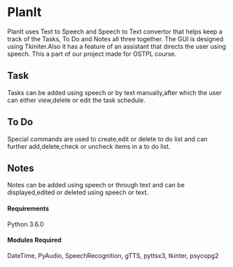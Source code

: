 # PlanIt 
PlanIt uses Text to Speech and Speech to Text convertor that helps keep a track of the Tasks, To Do and Notes all three together. The GUI is designed using Tkiniter.Also it has a feature of an assistant that directs the user using speech.
This a part of our project made for OSTPL course.
## Task
Tasks can be added using speech or by text manually,after which the user can either view,delete or edit the task schedule.
## To Do
Special commands are used to create,edit or delete to do list and can further add,delete,check or uncheck items in a to do list.
## Notes
Notes can be added using speech or through text and can be displayed,edited or deleted using speech or text.
#### Requirements
Python 3.6.0
#### Modules Required
DateTime,
PyAudio,
SpeechRecognition,
gTTS,
pyttsx3,
tkinter,
psycopg2
